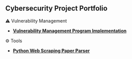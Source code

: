 ## Cybersecurity Project Portfolio


⚠️ Vulnerability Management
- **[Vulnerability Management Program Implementation](https://github.com/alexshanoian/vulnerability-management-program)**
<!-- - **[Programmatic Vulnerability Remediations (PowerShell and BASH)](https://github.com/alexshanoian/programmatic-vulnerability-remediations)**
-->
<!--
🏹 Threat Hunting 🎯
- **[Threat Hunting Scenario (Tor Browser Usage)](https://github.com/alexshanoian/threat-hunting-scenario-tor)**
-->
⚙️ Tools
- **[Python Web Scraping Paper Parser](https://github.com/alexshanoian/PaperScraper)**
 
<!--
🤝 Connect With Me 

[<img align="left" alt="___________ | LinkedIn" width="22px" src="https://cdn.jsdelivr.net/npm/simple-icons@v3/icons/linkedin.svg" />][linkedin]
[<img align="left" alt="___________ | Instagram" width="22px" src="https://cdn.jsdelivr.net/npm/simple-icons@3.13.0/icons/gmail.svg" />][email]

[linkedin]: https://www.linkedin.com/in/ashanoian/
[email]: mailto:alexshanoian@gmail.com
-->
